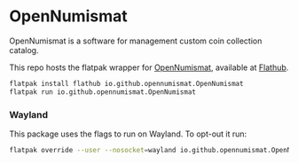 # OpenNumismat

OpenNumismat is a software for management custom coin collection catalog.

This repo hosts the flatpak wrapper for [OpenNumismat](https://opennumismat.github.io/), available at [Flathub](https://flathub.org/apps/io.github.opennumismat.OpenNumismat).

```sh
flatpak install flathub io.github.opennumismat.OpenNumismat
flatpak run io.github.opennumismat.OpenNumismat
```

### Wayland

This package uses the flags to run on Wayland. To opt-out it run:

```sh
flatpak override --user --nosocket=wayland io.github.opennumismat.OpenNumismat
```
